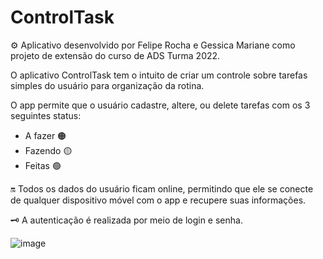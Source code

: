 # ControlTask
⚙️ Aplicativo desenvolvido por Felipe Rocha e Gessica Mariane como projeto de extensão do curso de ADS Turma 2022. 

O aplicativo ControlTask tem o intuito de criar um controle sobre tarefas simples do usuário para organização da rotina.

O app permite que o usuário cadastre, altere, ou delete tarefas com os 3 seguintes status: 

  - A fazer 🟠
  - Fazendo 🟡
  - Feitas  🟢

🔛 Todos os dados do usuário ficam online, permitindo que ele se conecte de qualquer dispositivo móvel com o app e recupere suas informações.

🗝️ A autenticação é realizada por meio de login e senha.


![image](https://github.com/Vawkay/ControlTask/assets/100175396/3543ff42-a5f0-46f8-b7b7-1a79df67176c)
